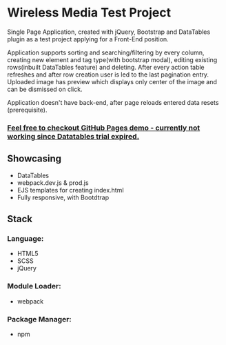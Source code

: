 # Wireless Media Test Project


Single Page Application, created with jQuery, Bootstrap and DataTables plugin as a test project applying for a Front-End position.

Application supports sorting and searching/filtering by every column, creating new element and tag type(with bootstrap modal), editing existing rows(inbuilt DataTables feature) and deleting. After every action table refreshes and after row creation user is led to the last pagination entry. Uploaded image has preview which displays only center of the image and can be dismissed on click. 

Application doesn't have back-end, after page reloads entered data resets (prerequisite).
  
### [Feel free to checkout GitHub Pages demo - currently not working since Datatables trial expired.](https://dejan-krstic.github.io/wireless-media-test-project/)

## Showcasing
- DataTables
- webpack.dev.js & prod.js
- EJS templates for creating index.html 
- Fully responsive, with Bootdtrap

## Stack
### Language: 
- HTML5 
- SCSS
- jQuery
### Module Loader: 
- webpack
### Package Manager: 
- npm

